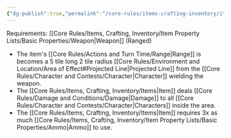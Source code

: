 ```yaml
---
{"dg-publish":true,"permalink":"/core-rules/items-crafting-inventory/item-property-lists/extra-properties/weapon/scatter/"}
---
```


Requirements: [[Core Rules/Items, Crafting, Inventory/Item Property Lists/Basic Properties/Weapon\|Weapon]] (Ranged)

- The item's [[Core Rules/Actions and Turn Time/Range\|Range]] is becomes a 5 tile long 2 tile radius [[Core Rules/Environment and Location/Area of Effect#Projected Line\|Projected Line]] from the [[Core Rules/Character and Contests/Character\|Character]] wielding the weapon.
- The [[Core Rules/Items, Crafting, Inventory/Items\|Item]] deals [[Core Rules/Damage and Conditions/Damage\|Damage]] to all [[Core Rules/Character and Contests/Character\|Characters]] inside the area.
- The [[Core Rules/Items, Crafting, Inventory/Items\|Item]] requires 3x as much [[Core Rules/Items, Crafting, Inventory/Item Property Lists/Basic Properties/Ammo\|Ammo]] to use.